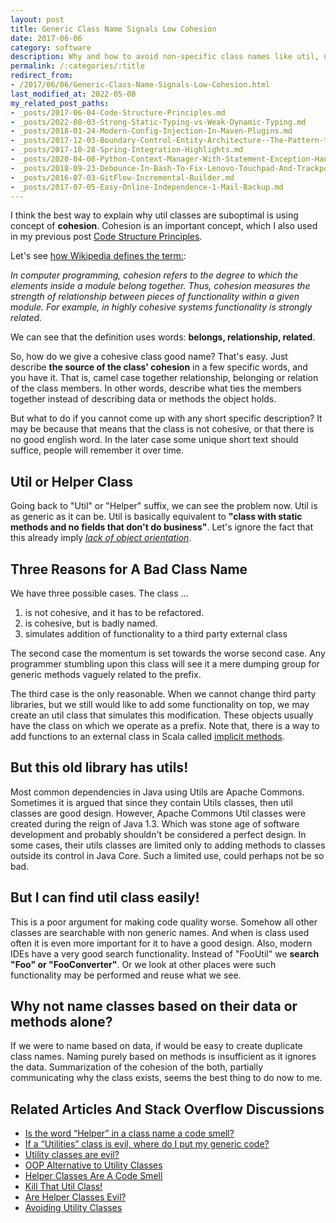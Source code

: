```yaml
---
layout: post
title: Generic Class Name Signals Low Cohesion
date: 2017-06-06
category: software
description: Why and how to avoid non-specific class names like util, utils, or helper?
permalink: /:categories/:title
redirect_from:
- /2017/06/06/Generic-Class-Name-Signals-Low-Cohesion.html
last_modified_at: 2022-05-08
my_related_post_paths:
- _posts/2017-06-04-Code-Structure-Principles.md
- _posts/2022-08-03-Strong-Static-Typing-vs-Weak-Dynamic-Typing.md
- _posts/2018-01-24-Modern-Config-Injection-In-Maven-Plugins.md
- _posts/2017-12-03-Boundary-Control-Entity-Architecture--The-Pattern-to-Structure-Your-Classes.md
- _posts/2017-10-28-Spring-Integration-Highlights.md
- _posts/2020-04-08-Python-Context-Manager-With-Statement-Exception-Handling.md
- _posts/2018-09-23-Debounce-In-Bash-To-Fix-Lenovo-Touchpad-And-Trackpoint-Lost-Sync.md
- _posts/2016-07-03-GitFlow-Incremental-Builder.md
- _posts/2017-07-05-Easy-Online-Independence-1-Mail-Backup.md
---
```




I think the best way to explain why util classes are suboptimal is using concept of **cohesion**. 
Cohesion is an important concept, which I also used in my previous post [Code Structure Principles](/software/Code-Structure-Principles).

Let's see [how Wikipedia defines the term:](https://en.wikipedia.org/wiki/Cohesion_(computer_science)):

*In computer programming, cohesion refers to the degree to which the elements inside a module belong together. Thus, cohesion measures the strength of relationship between pieces of functionality within a given module. For example, in highly cohesive systems functionality is strongly related.* 

We can see that the definition uses words: **belongs, relationship, related**.
 
So, how do we give a cohesive class good name? That's easy.
Just describe **the source of the class' cohesion** in a few specific words, and you have it. 
That is, camel case together relationship, belonging or relation of the class members.
In other words, describe what ties the members together instead of describing data or methods the object holds.
  
But what to do if you cannot come up with any short specific description?
It may be because that means that the class is not cohesive, or that there is no good english word.
In the later case some unique short text should suffice, people will remember it over time.


## Util or Helper Class
Going back to "Util" or "Helper" suffix, we can see the problem now.
Util is as generic as it can be. 
Util is basically equivalent to **"class with static methods and no fields that don't do business"**. 
Let's ignore the fact that this already imply [*lack of object orientation*](http://www.yegor256.com/2014/05/05/oop-alternative-to-utility-classes.html).

## Three Reasons for A Bad Class Name
We have three possible cases. The class ...
1. is not cohesive, and it has to be refactored.
2. is cohesive, but is badly named.
3. simulates addition of functionality to a third party external class

The second case the momentum is set towards the worse second case.
Any programmer stumbling upon this class will see it a mere dumping group for generic methods vaguely related to the prefix.

The third case is the only reasonable.
When we cannot change third party libraries, but we still would like to add some functionality on top,
we may create an util class that simulates this modification.
These objects usually have the class on which we operate as a prefix.
Note that, there is a way to add functions to an external class in Scala called [implicit methods](https://www.scala-lang.org/blog/2016/12/07/implicit-function-types.html).


## But this old library has utils!
Most common dependencies in Java using Utils are Apache Commons.
Sometimes it is argued that since they contain Utils classes, then util classes are good design.
However, Apache Commons Util classes were created during the reign of Java 1.3. 
Which was stone age of software development and probably shouldn't be considered a perfect design.
In some cases, their utils classes are limited only to adding methods to classes outside its control in Java Core.
Such a limited use, could perhaps not be so bad.


## But I can find util class easily!
This is a poor argument for making code quality worse. Somehow all other classes are searchable with non generic names.
And when is class used often it is even more important for it to have a good design. 
Also, modern IDEs have a very good search functionality. Instead of "FooUtil" we **search "Foo" or "FooConverter"**. 
Or we look at other places were such functionality may be performed and reuse what we see. 


## Why not name classes based on their data or methods alone?
If we were to name based on data, if would be easy to create duplicate class names.
Naming purely based on methods is insufficient as it ignores the data.
Summarization of the cohesion of the both, partially communicating why the class exists, seems the best thing to do now to me.


## Related Articles And Stack Overflow Discussions

- [Is the word “Helper” in a class name a code smell?](https://stackoverflow.com/questions/2446376/is-the-word-helper-in-a-class-name-a-code-smell#2446499)
- [If a “Utilities” class is evil, where do I put my generic code?](https://stackoverflow.com/questions/3339929/if-a-utilities-class-is-evil-where-do-i-put-my-generic-code)
- [Utility classes are evil?](https://stackoverflow.com/questions/3340032/utility-classes-are-evil)
- [OOP Alternative to Utility Classes](http://www.yegor256.com/2014/05/05/oop-alternative-to-utility-classes.html)
- [Helper Classes Are A Code Smell](https://wayback.archive.org/web/20161205052021/www.robbagby.com/posts/helper-classes-are-a-code-smell/)
- [Kill That Util Class!](http://www.jroller.com/DhavalDalal/entry/kill_that_util_class)
- [Are Helper Classes Evil?](https://blogs.msdn.microsoft.com/nickmalik/2005/09/06/are-helper-classes-evil/)
- [Avoiding Utility Classes](https://github.com/marshallward/marshallward.org/blob/master/content/avoid_util_classes.rst)